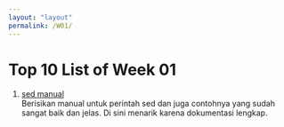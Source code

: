 ```yaml
---
layout: "layout"
permalink: /W01/
---
```


# Top 10 List of Week 01

1. [sed manual](https://www.gnu.org/software/sed/manual/sed.html)<br>
Berisikan manual untuk perintah sed dan juga contohnya yang sudah sangat baik dan jelas. Di sini menarik karena dokumentasi lengkap.
